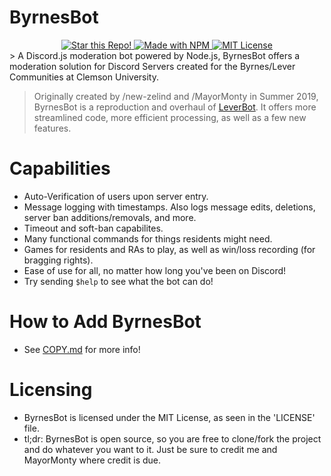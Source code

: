 # ByrnesBot
<div align="center">
  <a href="https://github.com/new-zelind/LeverBot2">
    <img src="https://img.shields.io/github/stars/new-zelind/LeverBot2?label=Star%20This%20Repo%21&style=social" alt="Star this Repo!">
  </a>
  
  <a href="https://www.npmjs.com">
    <img src="https://img.shields.io/github/package-json/v/new-zelind/LeverBot2?label=Version" alt="Made with NPM">
  </a>
  
  <a href="https://github.com/new-zelind/LeverBot2/blob/master/LICENSE">
    <img src="https://img.shields.io/github/license/new-zelind/LeverBot2?label=License" alt="MIT License">
  </a>
</div>
> A Discord.js moderation bot powered by Node.js, ByrnesBot offers a moderation solution for Discord Servers created for the Byrnes/Lever Communities at Clemson University.

> Originally created by /new-zelind and /MayorMonty in Summer 2019, ByrnesBot is a reproduction and overhaul of [LeverBot](https://github.com/new-zelind/LeverBot). It offers more streamlined code, more efficient processing, as well as a few new features.

# Capabilities
- Auto-Verification of users upon server entry.
- Message logging with timestamps. Also logs message edits, deletions, server ban additions/removals, and more.
- Timeout and soft-ban capabilites.
- Many functional commands for things residents might need.
- Games for residents and RAs to play, as well as win/loss recording (for bragging rights).
- Ease of use for all, no matter how long you've been on Discord!
- Try sending `$help` to see what the bot can do!

# How to Add ByrnesBot
- See [COPY.md](https://github.com/new-zelind/LeverBot2/blob/master/COPY.md) for more info!

# Licensing
- ByrnesBot is licensed under the MIT License, as seen in the 'LICENSE' file.
- tl;dr: ByrnesBot is open source, so you are free to clone/fork the project and do whatever you want to it. Just be sure to credit me and MayorMonty where credit is due.
